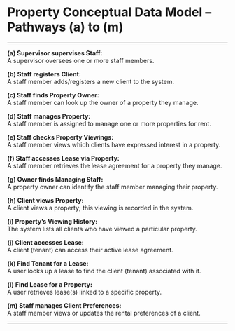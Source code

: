 # Property Conceptual Data Model – Pathways (a) to (m)

---

**(a) Supervisor supervises Staff:**  
A supervisor oversees one or more staff members.

**(b) Staff registers Client:**  
A staff member adds/registers a new client to the system.

**(c) Staff finds Property Owner:**  
A staff member can look up the owner of a property they manage.

**(d) Staff manages Property:**  
A staff member is assigned to manage one or more properties for rent.

**(e) Staff checks Property Viewings:**  
A staff member views which clients have expressed interest in a property.

**(f) Staff accesses Lease via Property:**  
A staff member retrieves the lease agreement for a property they manage.

**(g) Owner finds Managing Staff:**  
A property owner can identify the staff member managing their property.

**(h) Client views Property:**  
A client views a property; this viewing is recorded in the system.

**(i) Property’s Viewing History:**  
The system lists all clients who have viewed a particular property.

**(j) Client accesses Lease:**  
A client (tenant) can access their active lease agreement.

**(k) Find Tenant for a Lease:**  
A user looks up a lease to find the client (tenant) associated with it.

**(l) Find Lease for a Property:**  
A user retrieves lease(s) linked to a specific property.

**(m) Staff manages Client Preferences:**  
A staff member views or updates the rental preferences of a client.

---
